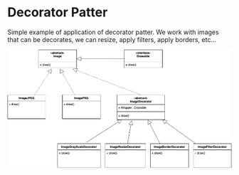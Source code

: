 # Decorator Patter
Simple example of application of decorator patter. We work with images that can be decorates, we can resize, apply filters, apply borders, etc...

![alt text](https://raw.githubusercontent.com/dimolinadicrespo/decoration/main/assets/decoratorDiagram.png)
